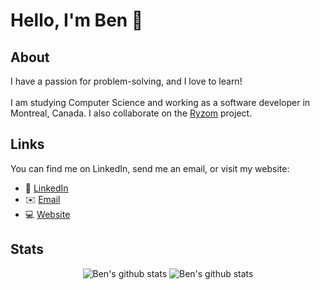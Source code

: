 # Hello, I'm Ben 👋

## About
I have a passion for problem-solving, and I love to learn!<br><br>I am studying Computer Science and working as a software developer in Montreal, Canada. I also collaborate on the [Ryzom](https://gitlab.com/ryzom) project. 
 
 ## Links
You can find me on LinkedIn, send me an email, or visit my website:
* 👔 [LinkedIn](https://www.linkedin.com/in/ben-saine)
* ✉️ [Email](mailto:bensaine09@gmail.com)
* 💻 [Website](https://bensaine.com)

## Stats
<div align="center">
  <img align="top" src="https://github-readme-stats.vercel.app/api?username=bensaine&count_private=true&theme=github_dark&show_icons=true" alt="Ben's github stats" style="max-width:100%;">
<img align="top" src="https://github-readme-stats.vercel.app/api/top-langs/?username=bensaine&layout=compact&theme=github_dark" alt="Ben's github stats" style="max-width:100%;">
 </div>
